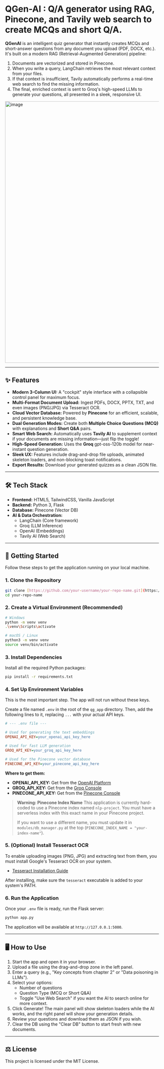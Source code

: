 # QGen-AI : Q/A generator using RAG, Pinecone, and Tavily web search to create MCQs and short Q/A.

**QGenAI** is an intelligent quiz generator that instantly creates MCQs and short-answer questions from any document you upload (PDF, DOCX, etc.). It's built on a modern RAG (Retrieval-Augmented Generation) pipeline:
1. Documents are vectorized and stored in Pinecone.
2. When you write a query, LangChain retrieves the most relevant context from your files.
3. If that context is insufficient, Tavily automatically performs a real-time web search to find the missing information.
4. The final, enriched context is sent to Groq's high-speed LLMs to generate your questions, all presented in a sleek, responsive UI.

<img width="1904" height="856" alt="image" src="https://github.com/user-attachments/assets/4aba0e0a-a2e5-4081-b044-ace7c6297fee" />

---

## ✨ Features

* **Modern 3-Column UI:** A "cockpit" style interface with a collapsible control panel for maximum focus.
* **Multi-Format Document Upload:** Ingest PDFs, DOCX, PPTX, TXT, and even images (PNG/JPG) via Tesseract OCR.
* **Cloud Vector Database:** Powered by **Pinecone** for an efficient, scalable, and persistent knowledge base.
* **Dual Generation Modes:** Create both **Multiple Choice Questions (MCQ)** with explanations and **Short Q&A** pairs.
* **Smart Web Search:** Automatically uses **Tavily AI** to supplement context if your documents are missing information—just flip the toggle!
* **High-Speed Generation:** Uses the **Groq** gpt-oss-120b model for near-instant question generation.
* **Sleek UX:** Features include drag-and-drop file uploads, animated skeleton loaders, and non-blocking toast notifications.
* **Export Results:** Download your generated quizzes as a clean JSON file.

---

## 🛠️ Tech Stack

* **Frontend:** HTML5, TailwindCSS, Vanilla JavaScript
* **Backend:** Python 3, Flask
* **Database:** Pinecone (Vector DB)
* **AI & Data Orchestration:**
    * LangChain (Core framework)
    * Groq (LLM Inference)
    * OpenAI (Embeddings)
    * Tavily AI (Web Search)

---

## 🚀 Getting Started

Follow these steps to get the application running on your local machine.

### 1. Clone the Repository

```bash
git clone [https://github.com/your-username/your-repo-name.git](https://github.com/your-username/your-repo-name.git)
cd your-repo-name
```

### 2. Create a Virtual Environment (Recommended)

```bash
# Windows
python -m venv venv
.\venv\Scripts\activate

# macOS / Linux
python3 -m venv venv
source venv/bin/activate
```

### 3. Install Dependencies

Install all the required Python packages:
```bash
pip install -r requirements.txt
```

### 4. Set Up Environment Variables

This is the most important step. The app will not run without these keys.

Create a file named `.env` in the root of the `qg_app` directory. Then, add the following lines to it, replacing `...` with your actual API keys.

```ini
# --- .env file ---

# Used for generating the text embeddings
OPENAI_API_KEY=your_openai_api_key_here

# Used for fast LLM generation
GROQ_API_KEY=your_groq_api_key_here

# Used for the Pinecone vector database
PINECONE_API_KEY=your_pinecone_api_key_here
```

**Where to get them:**
* **OPENAI_API_KEY:** Get from the [OpenAI Platform](https://platform.openai.com/api-keys)
* **GROQ_API_KEY:** Get from the [Groq Console](https://console.groq.com/keys)
* **PINECONE_API_KEY:** Get from the [Pinecone Console](https://app.pinecone.io/)

> **Warning: Pinecone Index Name**
> This application is currently hard-coded to use a Pinecone index named `nlp-project`. You must have a serverless index with this exact name in your Pinecone project.
>
> If you want to use a different name, you must update it in `modules/db_manager.py` at the top (`PINECONE_INDEX_NAME = "your-index-name"`).

### 5. (Optional) Install Tesseract OCR

To enable uploading images (PNG, JPG) and extracting text from them, you must install Google's Tesseract OCR on your system.

* [Tesseract Installation Guide](https://tesseract-ocr.github.io/tessdoc/Installation.html)

After installing, make sure the `tesseract` executable is added to your system's PATH.

### 6. Run the Application

Once your `.env` file is ready, run the Flask server:
```bash
python app.py
```
The application will be available at `http://127.0.0.1:5000`.

---

## 🖥️ How to Use

1.  Start the app and open it in your browser.
2.  Upload a file using the drag-and-drop zone in the left panel.
3.  Enter a query (e.g., "Key concepts from chapter 2" or "Data poisoning in LLMs").
4.  Select your options:
    * Number of questions
    * Question Type (MCQ or Short Q&A)
    * Toggle "Use Web Search" if you want the AI to search online for more context.
5.  Click Generate! The main panel will show skeleton loaders while the AI works, and the right panel will show your generation details.
6.  Review your questions and download them as JSON if you wish.
7.  Clear the DB using the "Clear DB" button to start fresh with new documents.

---

## ⚖️ License

This project is licensed under the MIT License.
